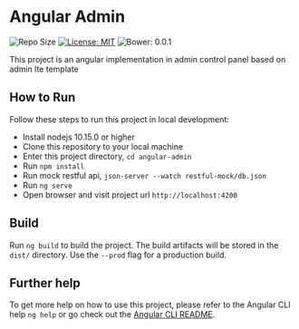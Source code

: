 # Angular Admin
![Repo Size](https://img.shields.io/github/languages/code-size/herdiansc/angular-admin.svg)
[![License: MIT](https://img.shields.io/badge/License-MIT-blue.svg)](https://opensource.org/licenses/MIT)
![Bower: 0.0.1](https://img.shields.io/badge/bower-1.8.7-red.svg)

This project is an angular implementation in admin control panel based on admin lte template

## How to Run
Follow these steps to run this project in local development:
- Install nodejs 10.15.0 or higher
- Clone this repository to your local machine
- Enter this project directory, `cd angular-admin`
- Run `npm install`
- Run mock restful api, `json-server --watch restful-mock/db.json`
- Run `ng serve`
- Open browser and visit project url `http://localhost:4200`

## Build
Run `ng build` to build the project. The build artifacts will be stored in the `dist/` directory. Use the `--prod` flag for a production build.

## Further help
To get more help on how to use this project, please refer to the Angular CLI help `ng help` or go check out the [Angular CLI README](https://github.com/angular/angular-cli/blob/master/README.md).
